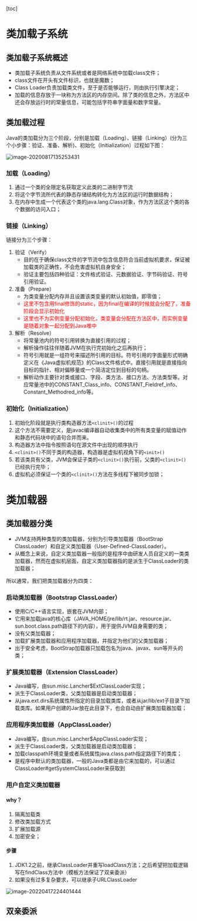 [toc]

# 类加载子系统

## 类加载子系统概述

- 类加载子系统负责从文件系统或者是网络系统中加载class文件；
- class文件在开头有文件标识，也就是魔数；
- Class Loader负责加载类文件，至于是否能够运行，则由执行引擎决定；
- 加载的信息存放于一块称为方法区的内存空间。除了类的信息之外，方法区中还会存放运行时的常量信息，可能包括字符串字面量和数字常量。

## 类加载过程

Java的类加载分为三个阶段，分别是加载（Loading）、链接（Linking）(分为三个小步骤：验证、准备、解析)、初始化（Initialization）过程如下图：

![image-20200817135253431](https://gitee.com/firewolf/allinone/raw/master/images/image-20200817135253431.png)

### 加载（Loading）

1. 通过一个类的全限定名获取定义此类的二进制字节流
2. 将这个字节流所代表的静态存储结构转化为方法区的运行时数据结构；
3. 在内存中生成一个代表这个类的java.lang.Class对象，作为方法区这个类的各个数据的访问入口；

### 链接（Linking）

链接分为三个步骤：

1. 验证（Verify）
   - 目的在于确保class文件的字节流中包含信息符合当前虚拟机要求，保证被加载类的正确性，不会危害虚拟机自身安全；
   - 验证主要包括四种验证：文件格式验证、元数据验证、字节码验证、符号引用验证。
2. 准备（Prepare）
   - 为类变量分配内存并且设置该类变量的默认初始值，即零值；
   - <font color=red>这里不包含用final修饰的static，因为final在编译的时候就会分配了，准备阶段会显示初始化</font>
   - <font color=red>这里也不为实例变量分配初始化，类变量会分配在方法区中，而实例变量是随着对象一起分配到Java堆中</font>
3. 解析（Resolve）
   - 将常量池内的符号引用转换为直接引用的过程；
   - 解析操作往往伴随着JVM在执行完初始化之后再执行；
   - 符号引用就是一组符号来描述所引用的目标。符号引用的字面量形式明确定义在《Java虚拟机规范》的Class文件格式中。直接引用就是直接指向目标的指针、相对偏移量或一个简洁定位到目标的句柄。
   - 解析动作主要针对类或接口、字段、类方法、接口方法、方法类型等。对应常量池中的CONSTANT_Class_info、CONSTANT_Fieldref_info、Constant_Methodred_info等。

### 初始化（Initialization）

1. 初始化阶段就是执行类构造器方法`<clinit>()`的过程
2. 这个方法不需要定义，是javac编译器自动收集类中的所有类变量的赋值动作和静态代码块中的语句合并而来。
3. 构造器方法中指令按照语句在源文件中出现的顺序执行
4. `<clinit>()`不同于类的构造器，构造器是虚拟机视角下的`<init>()`
5. 若该类具有父类，JVM会保证子类的`<clinit>()`执行前，父类的`<clinit>()`已经执行完毕；
6. 虚拟机必须保证一个类的`<clinit>()`方法在多线程下被同步加锁；



# 类加载器

## 类加载器分类

- JVM支持两种类型的类加载器，分别为引导类加载器（BootStrap ClassLoader）和自定义类加载器（User-Defined-ClassLoader）。
- 从概念上来说，自定义类加载器一般指的是程序中由研发人员自定义的一类类加载器，然而在虚拟机层面，自定义类加载器指的是派生于ClassLoader的类加载器；

所以通常，我们把类加载器分为四类：

### 启动类加载器（Bootstrap ClassLoader）

- 使用C/C++语言实现，嵌套在JVM内部；
- 它用来加载java的核心库（JAVA_HOME/jre/lib/rt.jar、resource.jar、sun.boot.class.path路径下的内容），用于提供JVM自身需要的类；
- 没有父类加载器；
- 加载扩展类加载器和应用程序加载器，并指定为他们的父类加载器；
- 出于安全考虑，BootStrap加载器只加载包名为java、javax、sun等开头的类；

### 扩展类加载器（Extension ClassLoader）

- Java编写，由sun.misc.Lancher$ExtClassLoader实现；
- 派生于ClassLoader类，父类加载器是启动类加载器；
- 从java.ext.dirs系统属性所指定的目录加载类库，或者从jar/lib/ext子目录下加载类库。如果用户创建的Jar放在此目录下，也会自动由扩展类加载器加载；

### 应用程序类加载器（AppClassLoader）

- Java编写，由sun.misc.Lancher$AppClassLoader实现；
- 派生于ClassLoader类，父类加载器是启动类加载器；
- 加载classpath环境变量或者系统属性java.class.path指定路径下的类库；
- 是程序中默认的类加载器，一般的Java类都是由它来加载的，可以通过ClassLoader#getSystemClassLoader来获取到

### 用户自定义类加载器

#### why？

1. 隔离加载类
2. 修改类加载方式
3. 扩展加载源
4. 加密安全；

#### 步骤

1. JDK1.2之前，继承ClassLoader并重写loadClass方法；之后希望把加载逻辑写在findClass方法中（模板方法保证了双亲委派）
2. 如果没有过多复杂要求，可以继承子URLClassLoader

 ![image-20220417224401444](https://gitee.com/firewolf/allinone/raw/master/images/image-20220417224401444.png)



## 双亲委派

